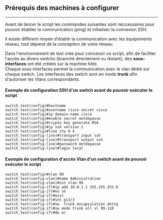 ## Prérequis des machines à configurer
--------------------------------------------------------------------------------------------------------------------------------------------------
Avant de lancer le script les commandes suivantes sont néccessaires pour pouvoir établier la communication (ping) et initialiser la connexion SSH.

Il existe différent moyen d'établir la communication avec les équipements réseau, tout dépend de la conception de votre réseau.

Dans l'environnement de test crée pour concevoir ce script, afin de faciliter l'accès au divers switchs (branché directement ou distant), des **sous-interfaces** ont été créées sur la machine hôte.  
Chaque sous interfaces permet la communication avec le vlan dédié sur chaque switch.
Les interfaces des switch sont en mode **trunk** afin d'autoriser les Vlans correspondants.


#### Exemple de configuration SSH d'un switch avant de pouvoir exécuter le script

```
switch_test(config)#hostname  
switch_test(config)#username cisco secret cisco  
switch_test(config)#ip domain-name cisco  
switch_test(config)#enable secret motdepasse  
switch_test(config)#crypto key generate RSA  
switch_test(config)#ip ssh version 2  
switch_test(config)#line vty 0 4  	
switch_test(config-line)#transport input ssh  
switch_test(config-line)#transport output ssh  
switch_test(config-line)#password motdepasse	
switch_test(config-line)#login local 
```      


#### Exemple de configuration d'accès Vlan d'un switch avant de pouvoir exécuter le script

  
```
switch_test(config)#vlan 99  
switch_test(config-vlan)#name Administration  
switch_test(config-vlan)#int vlan 99   
switch_test(config-if)#ip add 10.0.1.1 255.255.255.0  
switch_test(config-if)#no sh
switch_test(config-if)#exit  
switch_test(config-if)#int gi3/3  
switch_test(config-if)#sw  trunk encapsulation dot1q  
switch_test(config-if)#sw mode trunk all vl 99-110  
switch_test(config-if)#do wr
```
